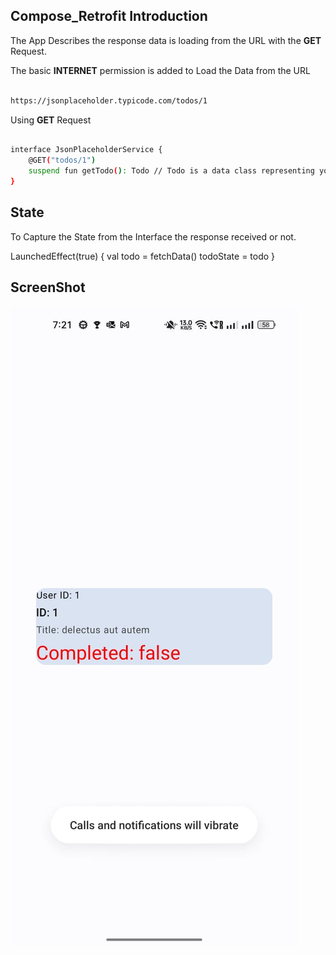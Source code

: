 ## Compose_Retrofit Introduction

The App Describes the response data is loading from the URL with the **GET** Request.

The basic **INTERNET** permission is added to Load the Data from the URL

```bash

https://jsonplaceholder.typicode.com/todos/1

```

Using **GET** Request

```bash

interface JsonPlaceholderService {
    @GET("todos/1")
    suspend fun getTodo(): Todo // Todo is a data class representing your JSON structure
}

```

## State

To Capture the State from the Interface the response received or not.

LaunchedEffect(true) {
    val todo = fetchData()
    todoState = todo
}

## ScreenShot

![Screen](/Screenshots/Screen.jpeg?raw=true "Launch Screen")